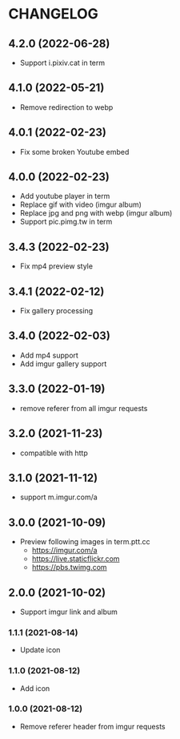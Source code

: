 # CHANGELOG

## 4.2.0 (2022-06-28)

- Support i.pixiv.cat in term

## 4.1.0 (2022-05-21)

- Remove redirection to webp

## 4.0.1 (2022-02-23)

- Fix some broken Youtube embed

## 4.0.0 (2022-02-23)

- Add youtube player in term
- Replace gif with video (imgur album)
- Replace jpg and png with webp (imgur album)
- Support pic.pimg.tw in term

## 3.4.3 (2022-02-23)

- Fix mp4 preview style

## 3.4.1 (2022-02-12)

- Fix gallery processing

## 3.4.0 (2022-02-03)

- Add mp4 support
- Add imgur gallery support

## 3.3.0 (2022-01-19)

- remove referer from all imgur requests

## 3.2.0 (2021-11-23)

- compatible with http

## 3.1.0 (2021-11-12)

- support m.imgur.com/a

## 3.0.0 (2021-10-09)

- Preview following images in term.ptt.cc
  - https://imgur.com/a
  - https://live.staticflickr.com
  - https://pbs.twimg.com

## 2.0.0 (2021-10-02)

- Support imgur link and album

### 1.1.1 (2021-08-14)

- Update icon

### 1.1.0 (2021-08-12)

- Add icon

### 1.0.0 (2021-08-12)

- Remove referer header from imgur requests
